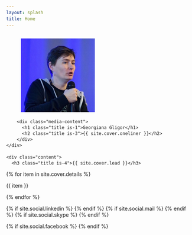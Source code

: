 ```yaml
---
layout: splash
title: Home
---
```

<div class="columns is-mobile">
  <div class="column is-10 is-offset-1">
  
<div class="card is-fullwidth">

  
  <div class="card-content">
    <div class="media">
        <figure class="media-left">
          <p class="image is-128x128">
            <img src="themes/tekkie/cv/assets/GeorgianaGligor.jpg" alt="Georgiana Gligor speaking at ITdays">
          </p>
        </figure>
        
        <div class="media-content">
          <h1 class="title is-1">Georgiana Gligor</h1>
          <h2 class="title is-3">{{ site.cover.oneliner }}</h2>
        </div>
    </div>
    
    <div class="content">
      <h3 class="title is-4">{{ site.cover.lead }}</h3>
{% for item in site.cover.details %}
      <p>{{ item }}</p>
{% endfor %}
    </div>
  </div>
  
  <footer class="card-footer">
  
{% if site.social.linkedin %}
      <a class="card-footer-item" href="https://linkedin.com/in/{{ site.social.linkedin }}">
        <i class="fa fa-linkedin" aria-hidden="true"></i>
      </a>
{% endif %}
{% if site.social.mail %}
      <a class="card-footer-item" href="mailto:{{ site.social.mail }}">
        <i class="fa fa-envelope" aria-hidden="true"></i>
      </a>
{% endif %}
{% if site.social.skype %}
      <a class="card-footer-item" href="skype:{{ site.social.skype }}?chat">
        <i class="fa fa-skype" aria-hidden="true"></i>
      </a>
{% endif %}

{% if site.social.facebook %}
      <a class="card-footer-item" href="https://www.facebook.com/{{ site.social.facebook }}">
        <i class="fa fa-facebook" aria-hidden="true"></i>
      </a>
{% endif %}
  </footer>

</div><!-- .card -->

  </div>
</div>

